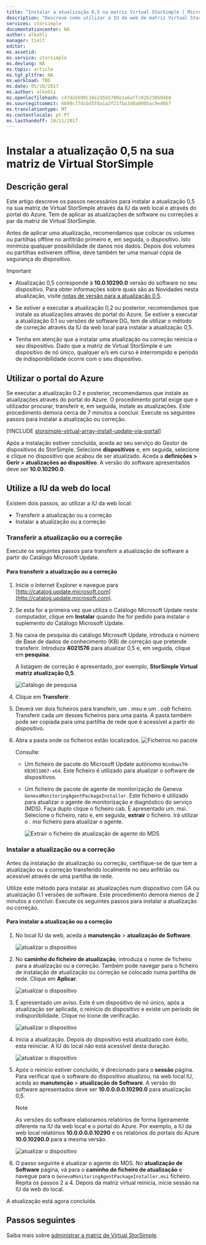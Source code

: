 ```yaml
---
title: "Instalar a atualização 0,5 na matriz Virtual StorSimple | Microsoft Docs"
description: "Descreve como utilizar a IU da web de matriz Virtual StorSimple para aplicar atualizações utilizando o método de portal e a correção do Azure"
services: storsimple
documentationcenter: NA
author: alkohli
manager: timlt
editor: 
ms.assetid: 
ms.service: storsimple
ms.devlang: NA
ms.topic: article
ms.tgt_pltfrm: NA
ms.workload: TBD
ms.date: 05/10/2017
ms.author: alkohli
ms.openlocfilehash: c47da5b90c16e2d5b5709e2a6affc026238b9468
ms.sourcegitcommit: 6699c77dcbd5f8a1a2f21fba3d0a0005ac9ed6b7
ms.translationtype: MT
ms.contentlocale: pt-PT
ms.lasthandoff: 10/11/2017
---
```

# <a name="install-update-05-on-your-storsimple-virtual-array"></a>Instalar a atualização 0,5 na sua matriz de Virtual StorSimple

## <a name="overview"></a>Descrição geral

Este artigo descreve os passos necessários para instalar a atualização 0,5 na sua matriz de Virtual StorSimple através da IU da web local e através do portal do Azure. Tem de aplicar as atualizações de software ou correções a par da matriz de Virtual StorSimple.

Antes de aplicar uma atualização, recomendamos que colocar os volumes ou partilhas offline no anfitrião primeiro e, em seguida, o dispositivo. Isto minimiza qualquer possibilidade de danos nos dados. Depois dos volumes ou partilhas estiverem offline, deve também ter uma manual cópia de segurança do dispositivo.

> [!IMPORTANT]
> - Atualização 0,5 corresponde à **10.0.10290.0** versão do software no seu dispositivo. Para obter informações sobre quais são as Novidades nesta atualização, visite [notas de versão para a atualização 0,5](storsimple-virtual-array-update-05-release-notes.md).
>
> - Se estiver a executar a atualização 0,2 ou posterior, recomendamos que instale as atualizações através do portal do Azure. Se estiver a executar a atualização 0.1 ou versões de software DG, tem de utilizar o método de correção através da IU da web local para instalar a atualização 0,5.
>
> - Tenha em atenção que a instalar uma atualização ou correção reinicia o seu dispositivo. Dado que a matriz de Virtual StorSimple é um dispositivo de nó único, qualquer e/s em curso é interrompido e período de indisponibilidade ocorre com o seu dispositivo.

## <a name="use-the-azure-portal"></a>Utilizar o portal do Azure

Se executar a atualização 0.2 e posterior, recomendamos que instale as atualizações através do portal do Azure. O procedimento portal exige que o utilizador procurar, transferir e, em seguida, instale as atualizações. Este procedimento demora cerca de 7 minutos a concluir. Execute os seguintes passos para instalar a atualização ou correção.

[!INCLUDE [storsimple-virtual-array-install-update-via-portal](../../includes/storsimple-virtual-array-install-update-via-portal-04.md)]

Após a instalação estiver concluída, aceda ao seu serviço do Gestor de dispositivos do StorSimple. Selecione **dispositivos** e, em seguida, selecione e clique no dispositivo que acabou de ser atualizado. Aceda a **definições > Gerir > atualizações ao dispositivo**. A versão do software apresentados deve ser **10.0.10290.0**.

## <a name="use-the-local-web-ui"></a>Utilize a IU da web do local

Existem dois passos, ao utilizar a IU da web local:

* Transferir a atualização ou a correção
* Instalar a atualização ou a correção

### <a name="download-the-update-or-the-hotfix"></a>Transferir a atualização ou a correção

Execute os seguintes passos para transferir a atualização de software a partir do Catálogo Microsoft Update.

#### <a name="to-download-the-update-or-the-hotfix"></a>Para transferir a atualização ou a correção

1. Inicie o Internet Explorer e navegue para [http://catalog.update.microsoft.com](http://catalog.update.microsoft.com).

2. Se esta for a primeira vez que utiliza o Catálogo Microsoft Update neste computador, clique em **Instalar** quando lhe for pedido para instalar o suplemento do Catálogo Microsoft Update.

3. Na caixa de pesquisa do catálogo Microsoft Update, introduza o número de Base de dados de conhecimento (KB) de correção que pretende transferir. Introduza **4021576** para atualizar 0,5 e, em seguida, clique em **pesquisa**.
   
    A listagem de correção é apresentado, por exemplo, **StorSimple Virtual matriz atualização 0,5**.
   
    ![Catálogo de pesquisa](./media/storsimple-virtual-array-install-update-05/download1.png)

4. Clique em **Transferir**. 

5. Deverá ver dois ficheiros para transferir, um *. msu* e um *. cab* ficheiro. Transferir cada um desses ficheiros para uma pasta. A pasta também pode ser copiada para uma partilha de rede que é acessível a partir do dispositivo.

6. Abra a pasta onde os ficheiros estão localizados.
    ![Ficheiros no pacote](./media/storsimple-virtual-array-install-update-05/update05folder.png)

    Consulte:
    -  Um ficheiro de pacote do Microsoft Update autónomo `WindowsTH-KB3011067-x64`. Este ficheiro é utilizado para atualizar o software de dispositivos.
    - Um ficheiro de pacote de agente de monitorização de Geneva `GenevaMonitoringAgentPackageInstaller`. Este ficheiro é utilizado para atualizar o agente de monitorização e diagnóstico do serviço (MDS). Faça duplo clique o ficheiro cab. É apresentado um. msi. Selecione o ficheiro, rato e, em seguida, **extrair** o ficheiro. Irá utilizar o _. msi_ ficheiro para atualizar o agente.

        ![Extrair o ficheiro de atualização de agente do MDS](./media/storsimple-virtual-array-install-update-05/extract-geneva-monitoring-agent-installer.png)
        
    

### <a name="install-the-update-or-the-hotfix"></a>Instalar a atualização ou a correção

Antes da instalação de atualização ou correção, certifique-se de que tem a atualização ou a correção transferido localmente no seu anfitrião ou acessível através de uma partilha de rede.

Utilize este método para instalar as atualizações num dispositivo com GA ou atualização 0.1 versões de software. Este procedimento demora menos de 2 minutos a concluir. Execute os seguintes passos para instalar a atualização ou correção.

#### <a name="to-install-the-update-or-the-hotfix"></a>Para instalar a atualização ou a correção

1. No local IU da web, aceda a **manutenção** > **atualização de Software**.
   
    ![atualizar o dispositivo](./media/storsimple-virtual-array-install-update-05/update1m.png)

2. No **caminho do ficheiro de atualização**, introduza o nome de ficheiro para a atualização ou a correção. Também pode navegar para o ficheiro de instalação de atualização ou correção se colocado numa partilha de rede. Clique em **Aplicar**.
   
    ![atualizar o dispositivo](./media/storsimple-virtual-array-install-update-05/update2m.png)

3. É apresentado um aviso. Este é um dispositivo de nó único, após a atualização ser aplicada, o reinício do dispositivo e existe um período de indisponibilidade. Clique no ícone de verificação.
   
   ![atualizar o dispositivo](./media/storsimple-virtual-array-install-update-05/update3m.png)

4. Inicia a atualização. Depois do dispositivo está atualizado com êxito, esta reiniciar. A IU do local não está acessível desta duração.
   
    ![atualizar o dispositivo](./media/storsimple-virtual-array-install-update-05/update5m.png)

5. Após o reinício estiver concluído, é direcionado para o **sessão** página. Para verificar que o software do dispositivo atualizou, na web local IU, aceda ao **manutenção** > **atualização de Software**. A versão do software apresentados deve ser **10.0.0.0.0.10290.0** para atualização 0,5.
   
   > [!NOTE]
   > As versões do software elaboramos relatórios de forma ligeiramente diferente na IU da web local e o portal do Azure. Por exemplo, a IU da web local relatórios **10.0.0.0.0.10290** e os relatórios do portais do Azure **10.0.10290.0** para a mesma versão.
   
    ![atualizar o dispositivo](./media/storsimple-virtual-array-install-update-05/update6m.png)

6. O passo seguinte é atualizar o agente do MDS. No **atualização de Software** página, vá para o **caminho do ficheiro de atualização** e navegue para o `GenevaMonitoringAgentPackageInstaller.msi` ficheiro. Repita os passos 2 a 4. Depois da matriz virtual reinicia, inicie sessão na IU da web do local.

A atualização está agora concluída.

## <a name="next-steps"></a>Passos seguintes

Saiba mais sobre [administrar a matriz de Virtual StorSimple](storsimple-ova-web-ui-admin.md).

